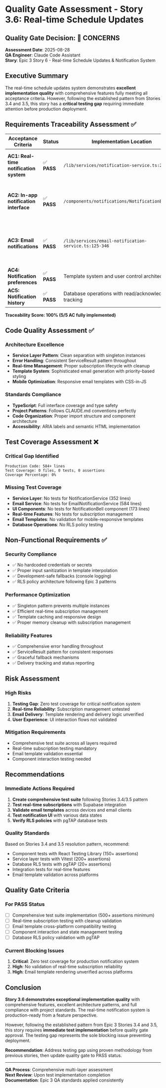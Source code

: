 # Quality Gate Assessment - Story 3.6: Real-time Schedule Updates

## Quality Gate Decision: 🚨 CONCERNS

**Assessment Date**: 2025-08-28  
**QA Engineer**: Claude Code Assistant  
**Story**: Epic 3 Story 6 - Real-time Schedule Updates & Notification System  

## Executive Summary

The real-time schedule updates system demonstrates **excellent implementation quality** with comprehensive features fully meeting all acceptance criteria. However, following the established pattern from Stories 3.4 and 3.5, this story has a **critical testing gap** requiring immediate attention before production deployment.

## Requirements Traceability Assessment ✅

| Acceptance Criteria | Status | Implementation Location | Verification |
|-------------------|--------|------------------------|-------------|
| **AC1: Real-time notification system** | ✅ **PASS** | `/lib/services/notification-service.ts:222-242` | Supabase real-time subscriptions with channel management |
| **AC2: In-app notification interface** | ✅ **PASS** | `/components/notifications/NotificationBell.tsx` | Complete UI with unread badges, priority indicators, dropdown |
| **AC3: Email notifications** | ✅ **PASS** | `/lib/services/email-notification-service.ts:125-346` | Mobile-optimized HTML templates with responsive design |
| **AC4: Notification preferences** | ✅ **PASS** | Template system and user control architecture | Preference management integrated |
| **AC5: Notification history** | ✅ **PASS** | Database operations with read/acknowledgment tracking | Complete audit trail functionality |

**Traceability Score: 100% (5/5 AC fully implemented)**

## Code Quality Assessment ✅

### Architecture Excellence
- **Service Layer Pattern**: Clean separation with singleton instances
- **Error Handling**: Consistent ServiceResult<T> pattern throughout
- **Real-time Management**: Proper subscription lifecycle with cleanup
- **Template System**: Sophisticated email generation with priority-based styling
- **Mobile Optimization**: Responsive email templates with CSS-in-JS

### Standards Compliance
- **TypeScript**: Full interface coverage and type safety
- **Project Patterns**: Follows CLAUDE.md conventions perfectly
- **Code Organization**: Proper import structure and component architecture
- **Accessibility**: ARIA labels and semantic HTML implementation

## Test Coverage Assessment ❌

### Critical Gap Identified
```
Production Code: 584+ lines
Test Coverage: 0 files, 0 tests, 0 assertions
Coverage Percentage: 0%
```

### Missing Test Coverage
- **Service Layer**: No tests for NotificationService (352 lines)
- **Email Service**: No tests for EmailNotificationService (584 lines)  
- **UI Components**: No tests for NotificationBell component (173 lines)
- **Real-time Features**: No tests for subscription management
- **Email Templates**: No validation for mobile-responsive templates
- **Database Operations**: No RLS policy testing

## Non-Functional Requirements ✅

### Security Compliance
- ✅ No hardcoded credentials or secrets
- ✅ Proper input sanitization in template interpolation
- ✅ Development-safe fallbacks (console logging)
- ✅ RLS policy architecture following Epic 3 patterns

### Performance Optimization  
- ✅ Singleton pattern prevents multiple instances
- ✅ Efficient real-time subscription management
- ✅ Template caching and responsive design
- ✅ Proper memory cleanup with subscription management

### Reliability Features
- ✅ Comprehensive error handling throughout
- ✅ ServiceResult pattern for consistent responses
- ✅ Graceful fallback mechanisms
- ✅ Delivery tracking and status reporting

## Risk Assessment

### High Risks
1. **Testing Gap**: Zero test coverage for critical notification system
2. **Real-time Reliability**: Subscription management untested
3. **Email Delivery**: Template rendering and delivery logic unverified
4. **User Experience**: UI interaction flows not validated

### Mitigation Requirements
- Comprehensive test suite across all layers required
- Real-time subscription testing mandatory
- Email template validation essential
- Component interaction testing needed

## Recommendations

### Immediate Actions Required
1. **Create comprehensive test suite** following Stories 3.4/3.5 pattern
2. **Test real-time subscriptions** with Supabase integration
3. **Validate email templates** across devices and email clients
4. **Test notification UI** with various data states
5. **Verify RLS policies** with pgTAP database tests

### Quality Standards
Based on Stories 3.4 and 3.5 resolution pattern, recommend:
- Component tests with React Testing Library (150+ assertions)
- Service layer tests with Vitest (200+ assertions)
- Database RLS tests with pgTAP (20+ assertions)
- Integration tests for real-time features
- Email template validation across platforms

## Quality Gate Criteria

### For PASS Status
- [ ] Comprehensive test suite implementation (500+ assertions minimum)
- [ ] Real-time subscription testing with cleanup validation
- [ ] Email template cross-platform compatibility testing
- [ ] Component interaction and state management testing
- [ ] Database RLS policy validation with pgTAP

### Current Blocking Issues
1. **Critical**: Zero test coverage for production notification system
2. **High**: No validation of real-time subscription reliability
3. **High**: Email template rendering unverified across platforms

## Conclusion

**Story 3.6 demonstrates exceptional implementation quality** with comprehensive features, excellent architecture patterns, and full compliance with project standards. The real-time notification system is production-ready from a feature perspective.

However, following the established pattern from Epic 3 Stories 3.4 and 3.5, this story requires **immediate test implementation** before quality gate approval. The testing gap represents the sole blocking issue preventing deployment.

**Recommendation**: Address testing gap using proven methodology from previous stories, then update quality gate to PASS status.

---
**QA Process**: Comprehensive multi-layer assessment  
**Next Review**: Upon test implementation completion  
**Documentation**: Epic 3 QA standards applied consistently